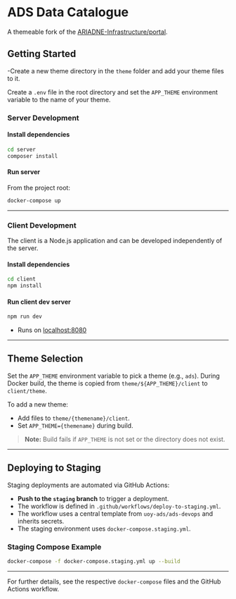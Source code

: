 # ADS Data Catalogue

A themeable fork of the [ARIADNE-Infrastructure/portal](https://github.com/ARIADNE-Infrastructure/portal).


## Getting Started

-Create a new theme directory in the `theme` folder and add your theme files to it.

Create a `.env` file in the root directory and set the `APP_THEME` environment variable to the name of your theme.

### Server Development

#### Install dependencies
```bash
cd server
composer install
```

#### Run server
From the project root:
```bash
docker-compose up
```

---

### Client Development

The client is a Node.js application and can be developed independently of the server.

#### Install dependencies
```bash
cd client
npm install
```
#### Run client dev server
```bash
npm run dev
```
- Runs on [localhost:8080](http://localhost:8080)

---

## Theme Selection

Set the `APP_THEME` environment variable to pick a theme (e.g., `ads`). During Docker build, the theme is copied from `theme/${APP_THEME}/client` to `client/theme`.

To add a new theme:
- Add files to `theme/{themename}/client`.
- Set `APP_THEME={themename}` during build.

> **Note:** Build fails if `APP_THEME` is not set or the directory does not exist.

---

## Deploying to Staging

Staging deployments are automated via GitHub Actions:
- **Push to the `staging` branch** to trigger a deployment.
- The workflow is defined in `.github/workflows/deploy-to-staging.yml`.
- The workflow uses a central template from `uoy-ads/ads-devops` and inherits secrets.
- The staging environment uses `docker-compose.staging.yml`.

### Staging Compose Example
```bash
docker-compose -f docker-compose.staging.yml up --build
```

---

For further details, see the respective `docker-compose` files and the GitHub Actions workflow.
